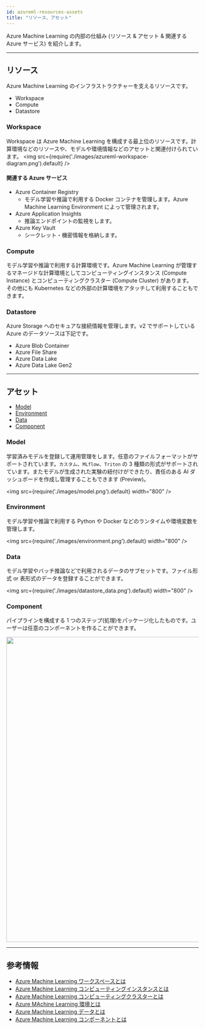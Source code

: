 ```yaml
---
id: azureml-resources-assets
title: "リソース、アセット"
---
```


Azure Machine Learning の内部の仕組み (リソース & アセット & 関連する Azure サービス) を紹介します。

---

## リソース
Azure Machine Learning のインフラストラクチャーを支えるリソースです。

- Workspace
- Compute
- Datastore

### Workspace

Workspace は Azure Machine Learning を構成する最上位のリソースです。計算環境などのリソースや、モデルや環境情報などのアセットと関連付けられています。
<img src={require('./images/azureml-workspace-diagram.png').default} /><br />

#### 関連する Azure サービス

- Azure Container Registry
    - モデル学習や推論で利用する Docker コンテナを管理します。Azure Machine Learning Environment によって管理されます。
- Azure Application Insights
    - 推論エンドポイントの監視をします。
- Azure Key Vault
    - シークレット・機密情報を格納します。

### Compute
モデル学習や推論で利用する計算環境です。Azure Machine Learning が管理するマネージドな計算環境としてコンピューティングインスタンス (Compute Instance) とコンピューティングクラスター (Compute Cluster) があります。 その他にも Kubernetes などの外部の計算環境をアタッチして利用することもできます。

### Datastore
Azure Storage へのセキュアな接続情報を管理します。v2 でサポートしている Azure のデータソースは下記です。

- Azure Blob Container
- Azure File Share
- Azure Data Lake
- Azure Data Lake Gen2


---

## アセット

- [Model](#model)
- [Environment](#environment)
- [Data](#data)
- [Component](#component)



### Model
学習済みモデルを登録して運用管理をします。任意のファイルフォーマットがサポートされています。`カスタム`、`MLflow`、`Triton` の 3 種類の形式がサポートされています。またモデルが生成された実験の紐付けができたり、責任のある AI ダッシュボードを作成し管理することもできます (Preview)。


<img src={require('./images/model.png').default} width="800" /><br />

### Environment
モデル学習や推論で利用する Python や Docker などのランタイムや環境変数を管理します。

<img src={require('./images/environment.png').default} width="800" /><br />


### Data
モデル学習やバッチ推論などで利用されるデータのサブセットです。ファイル形式 or 表形式のデータを登録することができます。

<img src={require('./images/datastore_data.png').default} width="800" /><br />


### Component
パイプラインを構成する 1 つのステップ(処理)をパッケージ化したものです。ユーザーは任意のコンポーネントを作ることができます。

<img src='https://docs.microsoft.com/en-us/azure/machine-learning/media/concept-component/component.png' width="800" />

---



## 参考情報

- [Azure Machine Learning ワークスペースとは](https://docs.microsoft.com/ja-jp/azure/machine-learning/concept-workspace)
- [Azure Machine Learning コンピューティングインスタンスとは](https://docs.microsoft.com/ja-jp/azure/machine-learning/concept-compute-instance)
- [Azure Machine Learning コンピューティングクラスターとは](https://docs.microsoft.com/ja-jp/azure/machine-learning/concept-compute-target)
- [Azure MAchine Learning 環境とは](https://docs.microsoft.com/ja-jp/azure/machine-learning/concept-environments)
- [Azure Machine Learning データとは](https://dsocs.microsoft.com/ja-JP/azure/machine-learning/concept-data?tabs=uri-file-example%2Ccli-data-create-example)
- [Azure Machine Learning コンポーネントとは](https://docs.microsoft.com/en-us/azure/machine-learning/concept-component)
